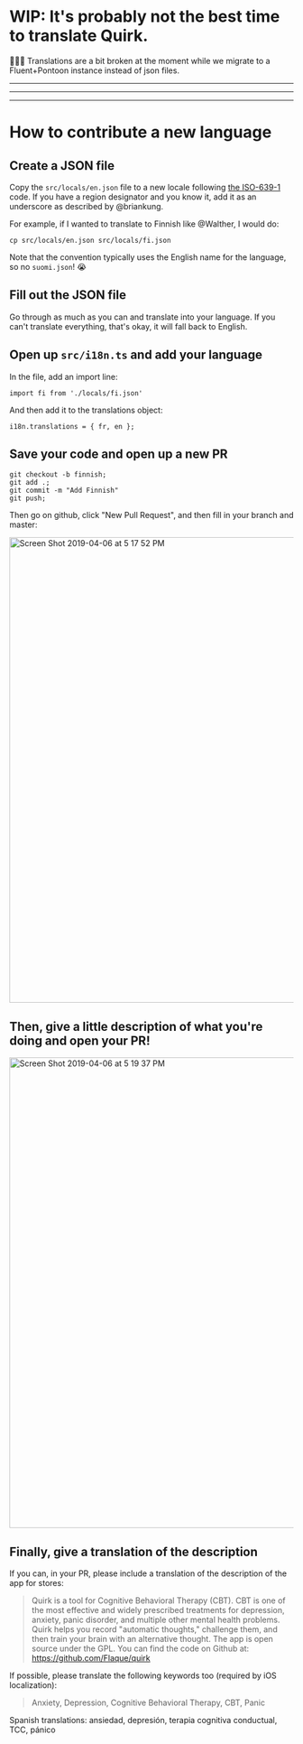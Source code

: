 # WIP: It's probably not the best time to translate Quirk.

🚨🚨🚨 Translations are a bit broken at the moment while we migrate to a Fluent+Pontoon instance instead of json files. 

----
----
----

# How to contribute a new language

## Create a JSON file

Copy the `src/locals/en.json` file to a new locale following [the ISO-639-1](http://www.loc.gov/standards/iso639-2/php/English_list.php) code. If you have a region designator and you know it, add it as an underscore as described by @briankung.

For example, if I wanted to translate to Finnish like @Walther, I would do:

```
cp src/locals/en.json src/locals/fi.json
```

Note that the convention typically uses the English name for the language, so no `suomi.json`! 😭

## Fill out the JSON file

Go through as much as you can and translate into your language. If you can't translate everything, that's okay, it will fall back to English.

## Open up `src/i18n.ts` and add your language

In the file, add an import line:

```
import fi from './locals/fi.json'
```

And then add it to the translations object:

```
i18n.translations = { fr, en };
```

## Save your code and open up a new PR

```
git checkout -b finnish;
git add .;
git commit -m "Add Finnish"
git push;
```

Then go on github, click "New Pull Request", and then fill in your branch and master:

<img width="825" alt="Screen Shot 2019-04-06 at 5 17 52 PM" src="https://user-images.githubusercontent.com/5942769/55676761-f37af500-588f-11e9-9c4a-fc205ca2043e.png">

## Then, give a little description of what you're doing and open your PR!

<img width="834" alt="Screen Shot 2019-04-06 at 5 19 37 PM" src="https://user-images.githubusercontent.com/5942769/55676770-363ccd00-5890-11e9-96f9-f797f65fc3ef.png">

## Finally, give a translation of the description

If you can, in your PR, please include a translation of the description of the app for stores:

> Quirk is a tool for Cognitive Behavioral Therapy (CBT). CBT is one of the most effective and widely prescribed treatments for depression, anxiety, panic disorder, and multiple other mental health problems.  
> Quirk helps you record "automatic thoughts," challenge them, and then train your brain with an alternative thought.
> The app is open source under the GPL. You can find the code on Github at: https://github.com/Flaque/quirk

If possible, please translate the following keywords too (required by iOS localization):

> Anxiety, Depression, Cognitive Behavioral Therapy, CBT, Panic


Spanish translations:
ansiedad, depresión, terapia cognitiva conductual, TCC, pánico